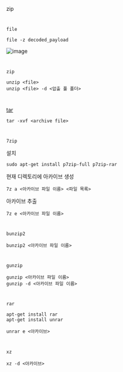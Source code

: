zip
#
`file`
```
file -z decoded_payload
```
![image](https://user-images.githubusercontent.com/61821641/154872255-e1041cb5-b429-4c63-8629-58527bd5eefc.png)
#
`zip`
```
unzip <file>
unzip <file> -d <압출 풀 폴더>
```
#
[tar](https://www.geeksforgeeks.org/tar-command-linux-examples/)
```
tar -xvf <archive file>
```
#
`7zip`

설치
```
sudo apt-get install p7zip-full p7zip-rar
```

현재 디렉토리에 아카이브 생성
```
7z a <아카이브 파일 이름> <파일 목록>
```

아카이브 추출
```
7z e <아카이브 파일 이름>
```
#
`bunzip2`

```
bunzip2 <아카이브 파일 이름>
```

#
`gunzip`

```
gunzip <아카이브 파일 이름>
gunzip -d <아카이브 파일 이름>
```
#
`rar`
```
apt-get install rar
apt-get install unrar

unrar e <아카이브>
```
#
`xz`
```
xz -d <아카이브>
```